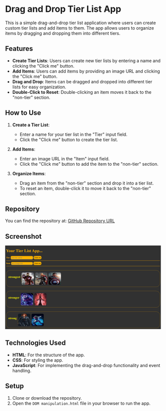 # Drag and Drop Tier List App

This is a simple drag-and-drop tier list application where users can create custom tier lists and add items to them. The app allows users to organize items by dragging and dropping them into different tiers.

## Features

- **Create Tier Lists**: Users can create new tier lists by entering a name and clicking the "Click me" button.
- **Add Items**: Users can add items by providing an image URL and clicking the "Click me" button.
- **Drag and Drop**: Items can be dragged and dropped into different tier lists for easy organization.
- **Double-Click to Reset**: Double-clicking an item moves it back to the "non-tier" section.

## How to Use

1. **Create a Tier List**:
   - Enter a name for your tier list in the "Tier" input field.
   - Click the "Click me" button to create the tier list.

2. **Add Items**:
   - Enter an image URL in the "Item" input field.
   - Click the "Click me" button to add the item to the "non-tier" section.

3. **Organize Items**:
   - Drag an item from the "non-tier" section and drop it into a tier list.
   - To reset an item, double-click it to move it back to the "non-tier" section.

## Repository

You can find the repository at: [GitHub Repository URL](https://github.com/srishithsaireddycheruku/Tier-List-App.git)

## Screenshot

![Screenshot of the app](1.png)

## Technologies Used

- **HTML**: For the structure of the app.
- **CSS**: For styling the app.
- **JavaScript**: For implementing the drag-and-drop functionality and event handling.

## Setup

1. Clone or download the repository.
2. Open the `DOM manipulation.html` file in your browser to run the app.

